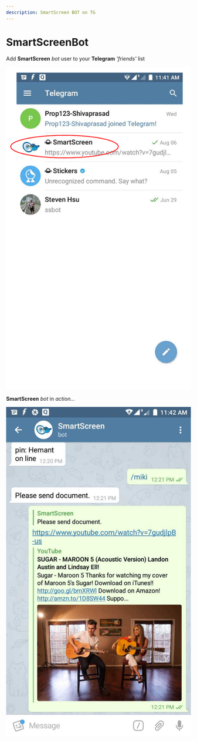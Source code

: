 ```yaml
---
description: SmartScreen BOT on TG
---
```


# SmartScreenBot

Add **SmartScreen** _bot_ user to your **Telegram** _'friends'_ list

![](../.gitbook/assets/smartbot.png)

**SmartScreen** _bot_ in _action..._

![](../.gitbook/assets/miki.jpg)

